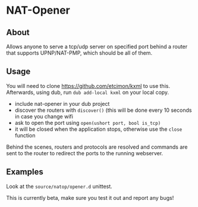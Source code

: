 # NAT-Opener
## About

Allows anyone to serve a tcp/udp server on specified port behind a router that supports UPNP/NAT-PMP, which should be all of them.

## Usage

You will need to clone https://github.com/etcimon/kxml to use this. Afterwards, using dub, run `dub add-local kxml` on your local copy.

- include nat-opener in your dub project
- discover the routers with `discover()` (this will be done every 10 seconds in case you change wifi 
- ask to open the port using `open(ushort port, bool is_tcp)`
- it will be closed when the application stops, otherwise use the `close` function

Behind the scenes, routers and protocols are resolved and commands are sent to the router to redirect the ports to the running webserver.


## Examples

Look at the `source/natop/opener.d` unittest. 


This is currently beta, make sure you test it out and report any bugs!
